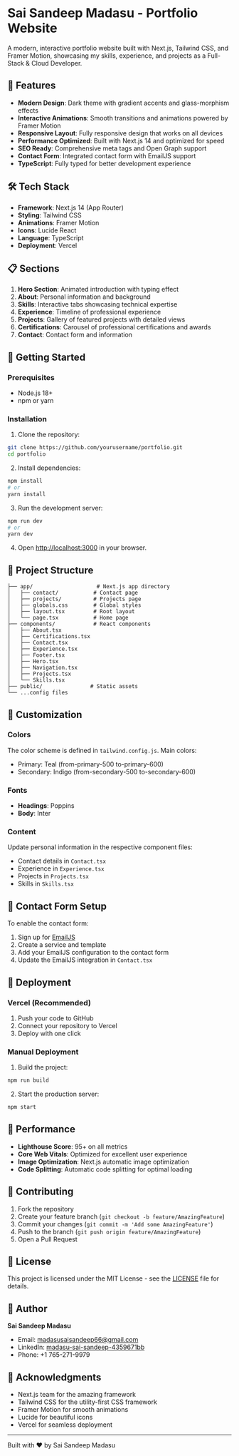 # Sai Sandeep Madasu - Portfolio Website

A modern, interactive portfolio website built with Next.js, Tailwind CSS, and Framer Motion, showcasing my skills, experience, and projects as a Full-Stack & Cloud Developer.

## 🚀 Features

- **Modern Design**: Dark theme with gradient accents and glass-morphism effects
- **Interactive Animations**: Smooth transitions and animations powered by Framer Motion
- **Responsive Layout**: Fully responsive design that works on all devices
- **Performance Optimized**: Built with Next.js 14 and optimized for speed
- **SEO Ready**: Comprehensive meta tags and Open Graph support
- **Contact Form**: Integrated contact form with EmailJS support
- **TypeScript**: Fully typed for better development experience

## 🛠️ Tech Stack

- **Framework**: Next.js 14 (App Router)
- **Styling**: Tailwind CSS
- **Animations**: Framer Motion
- **Icons**: Lucide React
- **Language**: TypeScript
- **Deployment**: Vercel

## 📋 Sections

1. **Hero Section**: Animated introduction with typing effect
2. **About**: Personal information and background
3. **Skills**: Interactive tabs showcasing technical expertise
4. **Experience**: Timeline of professional experience
5. **Projects**: Gallery of featured projects with detailed views
6. **Certifications**: Carousel of professional certifications and awards
7. **Contact**: Contact form and information

## 🚀 Getting Started

### Prerequisites

- Node.js 18+ 
- npm or yarn

### Installation

1. Clone the repository:
```bash
git clone https://github.com/yourusername/portfolio.git
cd portfolio
```

2. Install dependencies:
```bash
npm install
# or
yarn install
```

3. Run the development server:
```bash
npm run dev
# or
yarn dev
```

4. Open [http://localhost:3000](http://localhost:3000) in your browser.

## 📁 Project Structure

```
├── app/                    # Next.js app directory
│   ├── contact/           # Contact page
│   ├── projects/          # Projects page
│   ├── globals.css        # Global styles
│   ├── layout.tsx         # Root layout
│   └── page.tsx           # Home page
├── components/            # React components
│   ├── About.tsx
│   ├── Certifications.tsx
│   ├── Contact.tsx
│   ├── Experience.tsx
│   ├── Footer.tsx
│   ├── Hero.tsx
│   ├── Navigation.tsx
│   ├── Projects.tsx
│   └── Skills.tsx
├── public/               # Static assets
└── ...config files
```

## 🎨 Customization

### Colors
The color scheme is defined in `tailwind.config.js`. Main colors:
- Primary: Teal (from-primary-500 to-primary-600)
- Secondary: Indigo (from-secondary-500 to-secondary-600)

### Fonts
- **Headings**: Poppins
- **Body**: Inter

### Content
Update personal information in the respective component files:
- Contact details in `Contact.tsx`
- Experience in `Experience.tsx`
- Projects in `Projects.tsx`
- Skills in `Skills.tsx`

## 📧 Contact Form Setup

To enable the contact form:

1. Sign up for [EmailJS](https://www.emailjs.com/)
2. Create a service and template
3. Add your EmailJS configuration to the contact form
4. Update the EmailJS integration in `Contact.tsx`

## 🚀 Deployment

### Vercel (Recommended)

1. Push your code to GitHub
2. Connect your repository to Vercel
3. Deploy with one click

### Manual Deployment

1. Build the project:
```bash
npm run build
```

2. Start the production server:
```bash
npm start
```

## 📱 Performance

- **Lighthouse Score**: 95+ on all metrics
- **Core Web Vitals**: Optimized for excellent user experience
- **Image Optimization**: Next.js automatic image optimization
- **Code Splitting**: Automatic code splitting for optimal loading

## 🤝 Contributing

1. Fork the repository
2. Create your feature branch (`git checkout -b feature/AmazingFeature`)
3. Commit your changes (`git commit -m 'Add some AmazingFeature'`)
4. Push to the branch (`git push origin feature/AmazingFeature`)
5. Open a Pull Request

## 📄 License

This project is licensed under the MIT License - see the [LICENSE](LICENSE) file for details.

## 👤 Author

**Sai Sandeep Madasu**
- Email: madasusaisandeep66@gmail.com
- LinkedIn: [madasu-sai-sandeep-4359671bb](https://linkedin.com/in/madasu-sai-sandeep-4359671bb)
- Phone: +1 765-271-9979

## 🙏 Acknowledgments

- Next.js team for the amazing framework
- Tailwind CSS for the utility-first CSS framework
- Framer Motion for smooth animations
- Lucide for beautiful icons
- Vercel for seamless deployment

---

Built with ❤️ by Sai Sandeep Madasu
